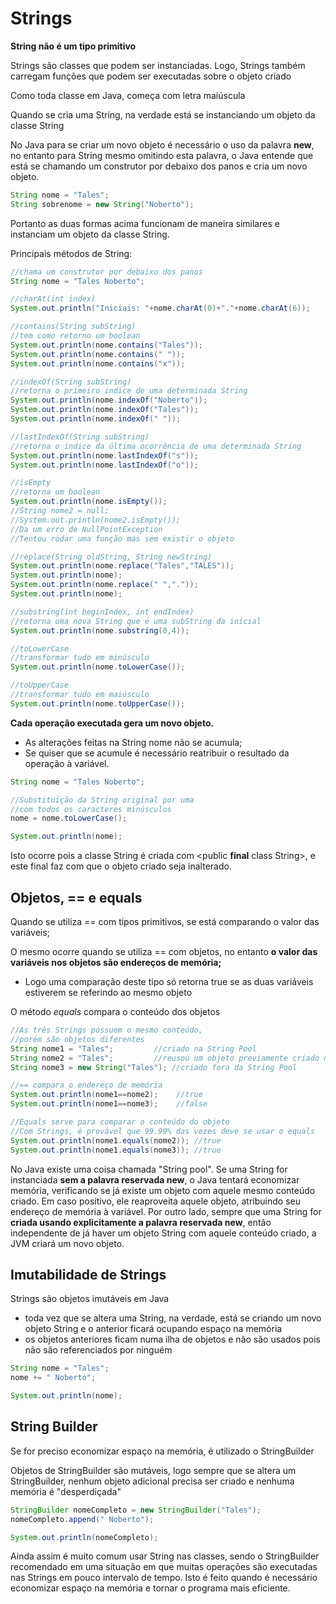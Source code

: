 # Strings

**String não é um tipo primitivo**

Strings são classes que podem ser instanciadas. Logo, Strings também carregam funções que podem ser executadas sobre o objeto criado

Como toda classe em Java, começa com letra maiúscula

Quando se cria uma String, na verdade está se instanciando um objeto da classe String

No Java para se criar um novo objeto é necessário o uso da palavra **new**, no entanto para String mesmo omitindo esta palavra, o Java entende que está se chamando um construtor por debaixo dos panos e cria um novo objeto.

```java
String nome = "Tales";
String sobrenome = new String("Noberto");
```

Portanto as duas formas acima funcionam de maneira similares e instanciam um objeto da classe String.

Principais métodos de String: 

```java
//chama um construtor por debaixo dos panos
String nome = "Tales Noberto";

//charAt(int index)
System.out.println("Iniciais: "+nome.charAt(0)+"."+nome.charAt(6));

//contains(String subString)
//tem como retorno um boolean
System.out.println(nome.contains("Tales"));
System.out.println(nome.contains(" "));
System.out.println(nome.contains("x"));

//indexOf(String subString)
//retorna o primeiro indice de uma determinada String
System.out.println(nome.indexOf("Noberto"));
System.out.println(nome.indexOf("Tales"));
System.out.println(nome.indexOf(" "));

//lastIndexOf(String subString)
//retorna o indice da última ocorrência de uma determinada String
System.out.println(nome.lastIndexOf("s"));
System.out.println(nome.lastIndexOf("o"));

//isEmpty
//retorna um boolean
System.out.println(nome.isEmpty());
//String nome2 = null;
//System.out.println(nome2.isEmpty());
//Da um erro de NullPointException
//Tentou rodar uma função mas sem existir o objeto

//replace(String oldString, String newString)
System.out.println(nome.replace("Tales","TALES"));
System.out.println(nome);
System.out.println(nome.replace(" ","."));
System.out.println(nome);

//substring(int beginIndex, int endIndex)
//retorna uma nova String que é uma subString da inicial
System.out.println(nome.substring(0,4));

//toLowerCase
//transformar tudo em minúsculo
System.out.println(nome.toLowerCase());

//toUpperCase
//transformar tudo em maiúsculo
System.out.println(nome.toUpperCase());
```

**Cada operação executada gera um novo objeto.**
  - As alterações feitas na String nome não se acumula;
  - Se quiser que se acumule é necessário reatribuir o resultado da operação à variável.

```java
String nome = "Tales Noberto";

//Substituição da String original por uma
//com todos os caracteres minúsculos
nome = nome.toLowerCase();

System.out.println(nome);
```

Isto ocorre pois a classe String é criada com <public **final** class String>, e este final faz com que o objeto criado seja inalterado.

## Objetos, == e equals

Quando se utiliza == com tipos primitivos, se está comparando o valor das variáveis;

O mesmo ocorre quando se utiliza == com objetos, no entanto **o valor das variáveis nos objetos são endereços de memória;**
  - Logo uma comparação deste tipo só retorna true se as duas variáveis estiverem se referindo ao mesmo objeto

O método *equals* compara o conteúdo dos objetos

```java
//As três Strings possuem o mesmo conteúdo,
//porém são objetos diferentes
String nome1 = "Tales";			//criado na String Pool
String nome2 = "Tales";			//reusou um objeto previamente criado na String Pool
String nome3 = new String("Tales");	//criado fora da String Pool

//== compara o endereço de memória
System.out.println(nome1==nome2);	 //true
System.out.println(nome1==nome3);	 //false

//Equals serve para comparar o conteúdo do objeto
//Com Strings, é provável que 99.99% das vezes deve se usar o equals
System.out.println(nome1.equals(nome2)); //true
System.out.println(nome1.equals(nome3)); //true
```

No Java existe uma coisa chamada "String pool". Se uma String for instanciada **sem a palavra reservada new**, o Java tentará economizar memória, verificando se já existe um objeto com aquele mesmo conteúdo criado. Em caso positivo, ele reaproveita aquele objeto, atribuindo seu endereço de memória à variável. Por outro lado, sempre que uma String for **criada usando explicitamente a palavra reservada new**, então independente de já haver um objeto String com aquele conteúdo criado, a JVM criará um novo objeto.

## Imutabilidade de Strings

Strings são objetos imutáveis em Java
  - toda vez que se altera uma String, na verdade, está se criando um novo objeto String e o anterior ficará ocupando espaço na memória
  - os objetos anteriores ficam numa ilha de objetos e não são usados pois não são referenciados por ninguém

```java
String nome = "Tales";
nome += " Noberto";

System.out.println(nome);
```

## String Builder

Se for preciso economizar espaço na memória, é utilizado o StringBuilder

Objetos de StringBuilder são mutáveis, logo sempre que se altera um StringBuilder, nenhum objeto adicional precisa ser criado e nenhuma memória é "desperdiçada"

```java
StringBuilder nomeCompleto = new StringBuilder("Tales");
nomeCompleto.append(" Noberto");

System.out.println(nomeCompleto);
```

Ainda assim é muito comum usar String nas classes, sendo o StringBuilder recomendado em uma situação em que muitas operações são executadas nas Strings em pouco intervalo de tempo. Isto é feito quando é necessário economizar espaço na memória e tornar o programa mais eficiente.
